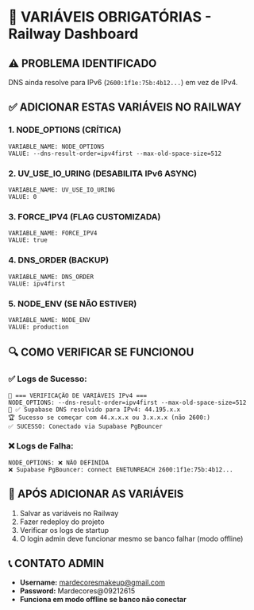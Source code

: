 # 🚨 VARIÁVEIS OBRIGATÓRIAS - Railway Dashboard

## ⚠️ PROBLEMA IDENTIFICADO
DNS ainda resolve para IPv6 (`2600:1f1e:75b:4b12...`) em vez de IPv4.

## ✅ ADICIONAR ESTAS VARIÁVEIS NO RAILWAY

### 1. NODE_OPTIONS (CRÍTICA)
```
VARIABLE_NAME: NODE_OPTIONS
VALUE: --dns-result-order=ipv4first --max-old-space-size=512
```

### 2. UV_USE_IO_URING (DESABILITA IPv6 ASYNC)
```
VARIABLE_NAME: UV_USE_IO_URING
VALUE: 0
```

### 3. FORCE_IPV4 (FLAG CUSTOMIZADA)
```
VARIABLE_NAME: FORCE_IPV4
VALUE: true
```

### 4. DNS_ORDER (BACKUP)
```
VARIABLE_NAME: DNS_ORDER
VALUE: ipv4first
```

### 5. NODE_ENV (SE NÃO ESTIVER)
```
VARIABLE_NAME: NODE_ENV
VALUE: production
```

## 🔍 COMO VERIFICAR SE FUNCIONOU

### ✅ Logs de Sucesso:
```
🔧 === VERIFICAÇÃO DE VARIÁVEIS IPv4 ===
NODE_OPTIONS: --dns-result-order=ipv4first --max-old-space-size=512
🔎 ✅ Supabase DNS resolvido para IPv4: 44.195.x.x
🏆 Sucesso se começar com 44.x.x.x ou 3.x.x.x (não 2600:)
✅ SUCESSO: Conectado via Supabase PgBouncer
```

### ❌ Logs de Falha:
```
NODE_OPTIONS: ❌ NÃO DEFINIDA
❌ Supabase PgBouncer: connect ENETUNREACH 2600:1f1e:75b:4b12...
```

## 🚀 APÓS ADICIONAR AS VARIÁVEIS

1. Salvar as variáveis no Railway
2. Fazer redeploy do projeto
3. Verificar os logs de startup
4. O login admin deve funcionar mesmo se banco falhar (modo offline)

## 📞 CONTATO ADMIN
- **Username:** mardecoresmakeup@gmail.com  
- **Password:** Mardecores@09212615
- **Funciona em modo offline se banco não conectar**